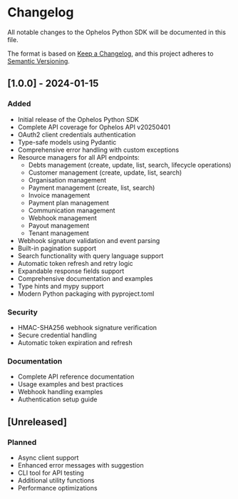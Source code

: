# Changelog

All notable changes to the Ophelos Python SDK will be documented in this file.

The format is based on [Keep a Changelog](https://keepachangelog.com/en/1.0.0/),
and this project adheres to [Semantic Versioning](https://semver.org/spec/v2.0.0.html).

## [1.0.0] - 2024-01-15

### Added
- Initial release of the Ophelos Python SDK
- Complete API coverage for Ophelos API v20250401
- OAuth2 client credentials authentication
- Type-safe models using Pydantic
- Comprehensive error handling with custom exceptions
- Resource managers for all API endpoints:
  - Debts management (create, update, list, search, lifecycle operations)
  - Customer management (create, update, list, search)
  - Organisation management
  - Payment management (create, list, search)
  - Invoice management
  - Payment plan management
  - Communication management
  - Webhook management
  - Payout management
  - Tenant management
- Webhook signature validation and event parsing
- Built-in pagination support
- Search functionality with query language support
- Automatic token refresh and retry logic
- Expandable response fields support
- Comprehensive documentation and examples
- Type hints and mypy support
- Modern Python packaging with pyproject.toml

### Security
- HMAC-SHA256 webhook signature verification
- Secure credential handling
- Automatic token expiration and refresh

### Documentation
- Complete API reference documentation
- Usage examples and best practices
- Webhook handling examples
- Authentication setup guide

## [Unreleased]

### Planned
- Async client support
- Enhanced error messages with suggestion
- CLI tool for API testing
- Additional utility functions
- Performance optimizations 
